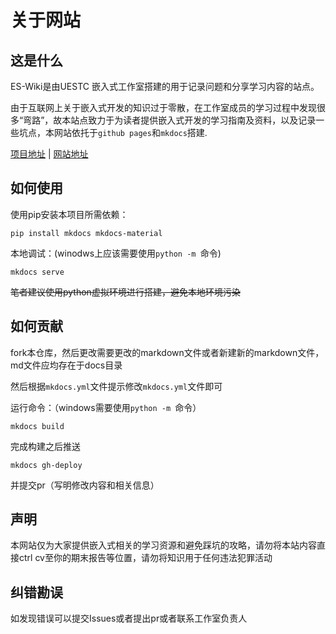 # 关于网站

## 这是什么

ES-Wiki是由UESTC 嵌入式工作室搭建的用于记录问题和分享学习内容的站点。

由于互联网上关于嵌入式开发的知识过于零散，在工作室成员的学习过程中发现很多“弯路”，故本站点致力于为读者提供嵌入式开发的学习指南及资料，以及记录一些坑点，本网站依托于`github pages`和`mkdocs`搭建.

[项目地址](https://github.com/UESTC404/ES-wiki) | [网站地址](eswiki.tech)

## 如何使用

使用pip安装本项目所需依赖：

```
pip install mkdocs mkdocs-material
```

本地调试：(winodws上应该需要使用`python -m `命令)

```shell
mkdocs serve
```

~~笔者建议使用python虚拟环境进行搭建，避免本地环境污染~~

## 如何贡献

fork本仓库，然后更改需要更改的markdown文件或者新建新的markdown文件，md文件应均存在于docs目录

然后根据`mkdocs.yml`文件提示修改`mkdocs.yml`文件即可

运行命令：（windows需要使用`python -m `命令）

```shell
mkdocs build
```

完成构建之后推送

``` 
mkdocs gh-deploy
```

并提交pr（写明修改内容和相关信息）

## 声明

本网站仅为大家提供嵌入式相关的学习资源和避免踩坑的攻略，请勿将本站内容直接ctrl cv至你的期末报告等位置，请勿将知识用于任何违法犯罪活动

## 纠错勘误

如发现错误可以提交Issues或者提出pr或者联系工作室负责人

